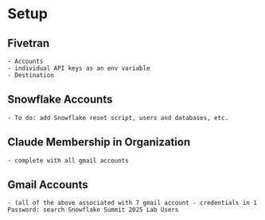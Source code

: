 # Setup
## Fivetran 
    - Accounts
    - individual API keys as an env variable
    - Destination
## Snowflake Accounts
    - To do: add Snowflake reset script, users and databases, etc.
## Claude Membership in Organization
    - complete with all gmail accounts
## Gmail Accounts
    - (all of the above associated with 7 gmail account - credentials in 1 Password: search Snowflake Summit 2025 Lab Users